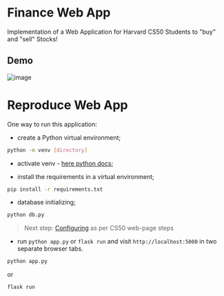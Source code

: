 # Finance Web App
Implementation of a Web Application for Harvard CS50 Students to "buy" and "sell" Stocks!

## Demo
![image](https://user-images.githubusercontent.com/92586852/213960254-d1c3dffe-24d1-4139-ae16-004316e6e02d.png)

Reproduce Web App
=========================

One way to run this application: 
- create a Python virtual environment;
```bash
python -m venv [directory]
```

- activate venv - [here python docs](https://docs.python.org/3/tutorial/venv.html);

- install the requirements in a virtual environment;
```bash
pip install -r requirements.txt
```

- database initializing;
```bash
python db.py
```

> Next step: [Configuring](https://cs50.harvard.edu/x/2022/psets/9/finance/) as per CS50 web-page steps

- run `python app.py` or `flask run` and visit `http://localhost:5000` in two separate browser tabs.
```bash
python app.py
```
or
```bash
flask run
```
